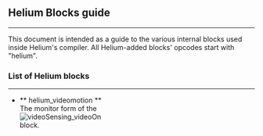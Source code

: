 ## Helium Blocks guide

<hr/>

This document is intended as a guide to the various internal blocks used inside Helium's compiler. All Helium-added blocks' opcodes start with "helium".

### List of Helium blocks

<hr/>

 - ** helium_videomotion ** <br/>
   The monitor form of the <br/> 
   ![videoSensing_videoOn](/imgs/videoSensing_videoOn.svg) <br/>
   block.